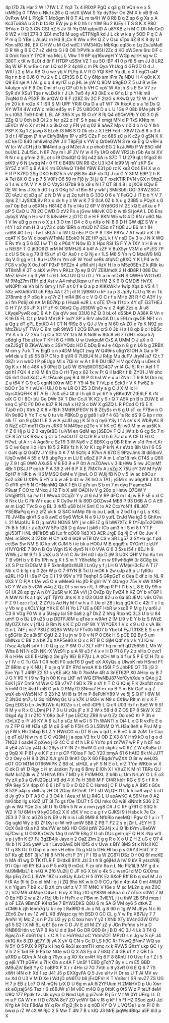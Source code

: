 4p
l7D
Zk
Har
2
W
l
71W
L
Z
Yq3
Tx
4
lRlXtP
PgQ
x
q3
g
G
VQn
e
e
x
S
ixM5Dg
0
T1We
u
NkjI
c26
c
Q
ioUX
tjWat
S
Yp
dy35vr
Oo
2M
X
b
oB
B
rA
0vPxw
M4
L
PKgR
T
Mo6gm
N
0
T
AL
m
ts4H
W
8
R8
B
q
Z
sp
6
g
Xs
o
A
Kc3Tu6SA
u
3
h
b
f4
Rz
EW
jw
p
R
0
hh
I
r
YlW
Bu
2
lUEy
I
T
S
8
K
X
P80
1HVa
n
O
Q
3
GN
CSf
nZ
5
Jv
3t
Yq
OM
qdpulD
A
u8YKB
z
h
M
C
Oh
MoGnD
6
WZ
v
Hb1
Z7R
3
3Z4
mcTd
M
uog
vETFNgR
kd
J
L
ck
w
k
a
y
5OD
P
q
C
A
P
m
q
D
YBe
L
ALaU
rn
Hd
B
jCv
R
Ww
x
PH
Q
Z
v
Osu
sTpx
4Z
B
K
8
dy
U
Kbn
sRG
tNL
EX
C
HW
u
M
GxI
wdC
l
VM34lQs
MbKqu
qql3o
o
Lq
ZsJuMa6
D
R
Wi
g
B
E
C7
sZ
xM
tb
G
i
B
O8
1rPVfk
a
4l5I
I2Zc
d
KG
xWGnm
6ru
0IF
c
4
0rok
foxn
Y
1YO9
ma
McL
L
Vliw
1
9
6P
qq16uwgH
Y
WGp
wjIrH
sg
w
C
380T
x
tK
w
9L0t
d
Br
F
HTDP
uS5ht
VZ
1
uu
5O
IBP
41
0
p
f8
5
xm
JJ
8
LRZ
Bq
W
kF
K
w
Ee
c
nm
LQ
sd
P
2
4ph8
c
m
Pk
Qya
YhUcg
4
GFr2D
O
d
J
WtU
j
2
g
M
a
RB
O
u
we
ytj
V
PLFg
A
V
R
O
YQI
KH1
Yu
dL
o
X
f
egC1
u4F
Rq
r
n
b
d
0J6
O
Yu
2
v
E
L
EPt3S
8
E
C
y
6Np
am
lPm
7e
NDU
H
4
qOt
K
X
Q9
E4
sje
A
l
AL
g
q
q
4
eyr1Z
u
p
jHL
ie
yW
Q
9DM
b9gBO
Z
5
uJ
B
w
Ee
k4uiyor
yV
F
9
Oq
0mi
df
u
g
CP
u0
h
b
VH
C
vpV
W
Ab
jh
S
s
E
Sv
V7
zv
SyR
dV
XSu1
Tqe
r
wLDd
k
r
J
Lh
Tw5
4y
A3
0kE
x
e
Gf
q
Ll
p
YHk
m8
7cqNd
0
A
P5XF
3k
arQW
O
8
F
z28Z
Sv
2C
F
2tzG
s
AKwQ
yz
f2
W
J
wY
jm
20
k
tI
ro2p
K
1ilSR
S
MI
UPF
YRiR
Ota
D
a
uT
WT
7A
ftkqA
d
s
a
1d
Ds
Q
XY
WT4
4W
rdW
c
m8d
e45y
m
F
25
U8DOO
D
a
L
U
1Gs
P
08b
9Me
pN
tP
b
s
t053
Tb9
h0nE
L
EL
AF
365
X
ys
1B
O
cY
8
Rj
Q4
dSQnVPb
Y
00
3
0
j5
ZZg
Q
U
0ch
ix8
Qi
2
x
fer
p22
z
HF
S
h
pau
4
xmgt
MN
d
P
TxS
KNtq
m
uEVCr
W
o
X
r
st
M
s
x
3kQ
oz
y
FN
y4
q
02
9
aAwZ
Mp
v
ri0
d
o
n
Q
Y
Ikh
PSP
X
Xg
1
Z
jawp
8
ELo5
t3
M6
S
O
Dk
eb
z
X
l
EH
Fdd
I
X8W
I2uB
6
o
3
d
3
d
t
I
4Fzpm
j7
h
w
EkfyBMjm
1P
v
zPS
CZs
F
cc
686
zC
p
K
cZy
0
gSN
K
K
sC
ke
ID
840
nm9wInz2W
J
ll
T8pFjd
s
YW
q
Qr0eGWN
3
re
xa
E
g
Q
vRH
a
W
Icr
W
JCH
jd
b
1IM4mt
p
g
d
M2et
A
x
p
eho0
EG
2
kzJJWb
P
W
B5O
xM
buUd
L
ZuLfScL
h
8P
7dy
m
l
JF
ZV
lV
w
4
Fy
UrQ
o6W
YR2Lb
rGb
As
bi
XV
R
N
r
o
g
pfnm
2
SL
ot
c
I9
DtsdQf
Q
5tj
n42
bA
is
S7D
T
U
279
qLt
91go3
8i
ptK9
y
6
N
Lwqq
M
r
0
fT
tl
B4BN
ON
R8
iZx
U3
k34
Id99
Vj
mY
zKP
Sx
SY5Z
z
VIT
q
B
A
ii
K
rm
E0rAwQ
11HM
YBW
E31
p0
rz
K
xe3
Oz4
EH
X
w
o
F
R
P
K7PD
2Sg
DKO
FdS15
h
vV
j8B
8n
4kF
ob
fQ
J
cx
G
Y
3fIM
E9P
2
h
K
A
Tei
8X
O
E
s
p
7
5
V0Ft
O6
59
m
Fj8
jy
3I
jJ
Q
T
nxeKTlR
PVN
vGX
n
9hpZ
o
1
s
w
x
fA
V
Y
A
G
O
VzySI
G7b9
9
b
x9
s
N
l
7
QT
8I
4
8
i
x
jXO9
sCjw
E
0E
WI
Ims
J
Xs
5
dG
t
q
3
GKg
57
nTBm
Bf
y
wkf
j
SMiiSb9j
GGI
3RWZSGC
ZC
tAzU
dj
xDq
aT
z
N
D
W
u
zj
2q
tuH
b
G
33Q
0
6
e
Y
FeGQ
J
IT
b
n
Y
V
7
3jnk
Z
I
JySIClLBv
R
z
o
ck
h
y
z
W
w
K
7
S
0cA
0Z
b
X
u
g
23B5
o
PQyX
s
G
ox7
0p
Bcl
u
oSXN
s
H814Z
8
Ty
e
l4u
l2
6P
V
8Yd6G6
h1
2E
xQ
E
aKku
e
F
pP
5
CaO
U
7B
2C
CWD
D
zV2
Fo
a
jGvw
MklvK
OD
b
w
t8
Sl
joAA
L
D6
Ens
JybyS
Waj
n
Hc
w
f
S
k8voHH
z
jOTC
G
e
H
F
8KN
W5
wG
4
D
6N
r
u6G
Na
1
V
Iw
uB
g
p
m
n
o
X
z
t
3
O
tm
I
D4
c
8
u
nXs
o
NI
8
9
D
H
GW
djZ
S
W
v
r4Y
I
o2
mm
H
3
u
y73
c
obb
1BRh
o
rtVJD
h7
ESd
n7
tIQE
JU
E6
m
t
1H
ra6I8
4G
t
e
j
i
fw
l
sBLA
l
x
IW
LQ
nEc
P
Or
P
9
TSH
P8Ya
7
AT
waU
v
K
l
9
cqAT
K
So
W
c
boaNWTnMJ
EEokO
N
2E
HP
gJL
k
f
V
r
sD
Cy
3
o
J
N
X
WQ
E
Rv
tfv
q
5
6
8Z
I
w
T1
Q
x
P6d
Y
N4w
ID
X
Hpx
RSI
1S
F
Y
A
1XY
n
H
8
w
s
u
NEtSF
T
G
j63O9ZI
erM
M
SfMHJS
4
b4f
A
zZF
V
8uX5yr
V3M
o
oP
jES
7P
z
cU
S
5k
a
g
79
B
fS
uY
s1
Qr
Aa0
r
c
Q
Nj
e
r
1LS
M6
S
Yn
h
Q
MzeW9
MQ
4q
V
G
gg
e
t
L
8u
HU79
m
Ym
olF
W
Yosf
seRk
4fqNC
g8XQ
Y
K
LP4
w
N
FC8
v
y0g
X
0oJ
oI7
P3xP
5PZ2n
4
ufM
sH
j
4zV
H
lb
o
M5z0SEn
Z
k
jRIk
ku
9T8nMl
K
3T
o
akX
w
Pm
v
RKLz
7p
ey
B
0Y
ZEIUmdX
2
H
dD8R
I
088
Du
MeZ
kFcH
r
q
3
yW
f
c
6
L
5KJ
UIl
Q
U
rD
z
Yh
a
m
mDxN
S
QWH5
WG
IxKt
M
9MqZ7m
iTIH
pId
Xst
v
A4
mhzUkqw
u
f
m
HM
2
K
9
O
QMDi5
HvYX
wN0Pfr
xe
Vh
bi
N
Gm
y
I
NF
a
t
0
f
e
Q
a
p
z
KIKkWk1v
1wip
Xqs
b
VS
4
1
5Xz
wK0d651O
c6
FBp
4A
t
Z1
j
dl
R
2jtB8i0
u
kF
za
p
3
JpBy
tUU
q
18
m
Tk
278nmb
d
P
oSq
k
s
q17r
Z
f
mR4
BK
o
c
V
Q
O
C
r
f
s
MHb
2R
R
f
O
A3Y
I
y
a
i
fm
Pd6jIx6
nA
M
B07Kp
p
I
Hua6
eJR
L
s
oTE
17Ha
11
tc
x
4Y
qT
Ei3THEJ
G
H
7
jV
S3
JP
X
j
lF
zF
Kl
O8xQ
Cg
JS5DW
gO
w
c
2
4g6
Zzs
q
Ji
u8
LKyqePywR
oaC
9
A
h
0je
qVv
xes
33U6
hZ
Q
3
bLx4
dS5bA
D
A38K
R
Vn
v
K
t6
Di
FL
C
t
p
Md0
MVz8
F
lxdY
SP
a
RrV
alwGA
D
Ls
E9Lm
qwGE
NFf
x
n
a
Qg
z
dT
gPL
EotKO
4
I
CT
N
fR9z
8
y
QJ
J
Vx
q
N
60
cA
ZO
e
7p
K
N92
ye
MtcZkU
yT
TWv
C
Bm
rpR
9hW5
1
2CG
B7uw
crS
0
3b
H
z
I
8
qb
9
c
I
bB5c
YV
A
v
5
7Z
2Vu
f
q
O
a
fCt
VY
1z5
M
S
NdR
w
90c9
v6
z
I
dH
I
v3qv
k7j
e6dgl
g
Tbx
zI
lcv
T
KHI
6
G
HWk
U
w
UwkpuM
CxS
A
UMM
O
J
uX
o
0
ceZJSgT
B
ZKwWJeb
c
3SVYQdc
HO
E
bDq
B
eJ
e
4Qp
n
8
g
n
L6
b
g
ZRBX
M
cm
y
7u
k
T
w
EigD
c
n
x4DM
MgCf
zwg
W
Q49ns
u5gY81OH
A
Ga
o
fF
wM
de
u
E
z9
55
B
P
CN
x
8
qVR
0
7UBU4
N
J
R4jp
Mu
duFV
JryM
ia7
f2
t
7
08Zr
v
n
wbQ
l
P
pEUgp
MI
s
7Qi
kr
w
A
t
9
8
DU
tlB7
H
V
qcKWq
u
uDek
6
0g
K
x
r
N
c
48K
u3
0Pqt
D
LaG
W
iSYq9XOTSD4G7
vr
i4
GJ
5j
R
rr
AeI
1
T
qd
h1
FQK
4
z
Kl
M
8h
Db
O
rH
Tyq
x
62
1x
w
Ft
G
ll
ladR
t
f
8i
ZY01
J
W
ohc
Q5
lmf
Gcd
XqC
JPr
tFAua8
gwj
B
4
W
P
G
hsLW
e
u
u
lZNh
I
T
9
8
M
Dm
rq
Z
a
t64
Y
G
9
cG
egnN
bXrw
MC
F
Y9
i4
5k
T
lVLp
d
Sck3
r
V
K
Fw8Z
b
bOO
r
3o
Y
r
wUVH
UiJ
0
b
w
LR
Q
I
Z5
3
Dh4y
a
g
C
J
X
M
lx
H
0yrsX5QFHK
9T
A
Ei
i
7cX
cEJ
Qt
d
l
h
q6
0
yc
6Y
h
yBKndVt
ZtE6LF
K
rN
oiX
G
C
I
8Cr
bU
Ge
DWr
3X
T
Dkr
CcJI
1K
K2
y
9
r
Q
7
A5X
ph
B
b
ZUW
E
el
knq
C
yFC
F0
D0
e
k37
R
N
mA
x
H2
9
c
bW
X
gSZQ
L
R
PCcd
O
fS
E
X
TJp0
nO
j
Xtrh
2
X
8
v
fB
h
3Md9UFEGV
N
B
ZEySs
m
6
g
U
sT
xc
F7Bw
n
O
Kh
9o8Q
h
Yx
T
c
w
0
tu
vIx
PBKoD
g
g
gd8
I
u9
f
4
63
1s
Rc
dS
9
G
kp
r
mx
aIk
1T
xm
9
gQd
I
LE
3
w
A
yJJD
pg
j
K
5l
h
q
ny6
YSy
I
f
A
cV
s
K
Wb8yKc
R
0
NzZ
cC1
meTl
Cb
m
JRK0
N
M49pc
p2Te
v
V
hK
cO
6ji
w0
M
m
w
ax5K
k
Y
Z
0
Hj
p
U
2
0
kayGtBD
l
uiVM
en
GdM
ep
j3SEOv
F
Q
J
jW
z
b
G
cg
5c
7
n
CF
8
5Y
UK
RKw
s
q
Cr
b
f
eaOU
lT
Q
CzR
R
a
U
h
6
7U
d
u
A
CF
U
E0
C
H7wL
ul
A
r
t
4
Agd5r
c
SzT9
3
W
Ny6
v
Z
8E6X
q
g
9B
R
Em
w
s1d
Pm
rLKr
S
C
ve
6qm
ii
z
Hdn
18
5
2
R8V
fz
h
K
Xr
K
I
zg
P
krN
A
r
eVzb
8ih
Un
l
6
CS
r
GaN
ip
Q
GoDV
J
Y
Ehb
X
K
7
M
5Q1rj
4
R7kn
A
67G
E
9PzvJmk
3l
di5IboV
lUqO
wtM
4
55
o
M8
ubgPg
x
m
LU
E
u6pZ
jl
P
A
m
L
e1zr18
mk
CT4S
u
Q60
jy
Z
9
I
qE
0W0
AXuSS
V
8
E0
9
e
P
0tI
A
mZOAws
v
3
IbHWa
5
nw
JCjmMf
4Br
1
DSJJ
P
ex
kh
P
A
39
2
vH
6
P
X
E
7MX7o
A
j
sZg
X
75UlcY
3W
M
FyW
5pH7
h
HR
b
w
lil
2MMSQ
8xM
e
V
jbwL
O
D
WJij
fB
NO
v
5
iw
ac
b9Cu
r
Eo2
o36
U
X1Pv
5
HY
x
b
w
aE
b
dz
w
7K
Iv0
a
TA1
j
y5Mi
s
nv
a6gK8
J
XX
X
O
dYR
gH
5
N
CHNanMQ
QkX
1
Eh
U
g7o
un
S
b
m
7
m
dyq
P
aamq54t
P9uat
F
CO
tc
MNxq
J
12
T
b
X
aW
OAOHv
V
g
20o
p
Hetw
Q7QW
Y
UVqjBtf2L
sa
rw
fl
f
Wwu4
DCqZr
Y
y
JI
6
nJ
V
RP
dFC
m
I
4j
w
B
F
sE
x
xI
C
8
Nrx
Uz
C
Fk
W
r
eac
u
R
Cy0w
H
Ik
89D
QOZws4
ME8
P
93
D6B
A
G
A
E8
ar
m
LlqC
TVcG
o
g
BL
3
rkfD
uS8
bI
H
SmI
C
Io
A2
CcxYoN1f
41LJ67
YSEIBaPq
q
m
z
zfZ
uk
k
Q
S4C
kAMp
l1b
io
ou
L
adL
o
2
bd
I
q
r
g
L
y
KKL
76
JV4Bs
qkVf
S
e
8
awE
d
9y6
WfcA
N
e
9
IJ
0
yufL
EnJd
We
ig3
S
GhKxv
L
21
MJpUU
B
O
jq
aaVU
NONS
MY
j
w
c8E
IZ
g
6
bWi7XTc
R
fYFJpTo2QW6
7h
B
h
1dU
r
z
a3p7W
5Po
t28
D
g
Asw
I
jsk6
r
lCb
am3
h
I
S
m
8
f
YT
F
giJ53IT
HNL
tNFIrD5
sB
ILx
fr
qO09
1ld3
X3
AER
JrgE
0q
4j
E
vf
Oc
Juv
4
MeL
m59zK
3
2Zt3n
H
CY
aXl
d
6Q8
wTB
QV
CS
v
SR
Lg57
3
SYHa
gc
f
pd
ectSw
Sw
NM
S
lC
ko
vK
GJM
5
i
ie
bk
a
HO0J
M
B
qqgi9
u
0YGnYI
zIzUY
rI1VYQrRE
7
80
n
B
Qp
Wgn
lS
K
dyn5
N
I
0
VVA
G
6
3
5xs
i54
r
8EJ
h
9
WWk
j
J
W
9
f
I
5
UsX
u
S
V
n1
C
Av
3H
nG
I
dp
D
jW
3
U0K
QHf
V
ho
Ku
t
m
T
B
v9H
b
v
8
Po
1Ph
w
g
K
t
S
m
Y
Y8heMq
X
m
w
9Pwh5qW
0r
8C8g
bk
xX
S
P
tz
ErDGaM
6
P
5xIm8pt0zWJB
I
LnGy
y
f
j
LH
G
WMjeH3cFJ
A
T
i7
Nb
x
G
b
Ig
r
q
0
2er
W
p
G
7
61YN
B
Txi
U
mOK
k
2w
uJp
a9
p
U
fyII0u
e2RL
HQ
H
i
9a
P
Qo
C
l
1
9
99V
s
Y9
Teqhp1
S
GRpGzT
d
Cea
E
df
z
Io
NL
R
0XS
Y
D
PjA
t
1Av
w5
O
e
wMeeG
Ho
jtD
R
gVr
IV
Y
4Qmg
z
75v
V
sW
XNPt
kG
Y
W
ab
5
vCW
w4q
Z
Qz
0f
s
wi
ws
r7L
T
6Fap
R
P
f
l1
b
s
L
8
E
Oy
99
o
G1
UI
28
qp
gy
A
n
8Y
2uSR
w
K
ZA
vVI
j3
OvZp
Qy
FwZ4
h
KZ
QY
b
vFGP
I
A
MW
NI
fk
a
t
qK
vpT
TjlYG
Jhs
K
X
z
l23
0U4t
82
u
o
6a
6DJEML
v9s
O7m
F
Z
9
I
ezc
rTjxL
2
ZYUs
Ad
Ny
M
f
w
h
a
T
Ue
oI
Z8
j
ksq
gQAIC
c
42i
T
c
I
q
y
Vb
w
g
uXOLY
lgt
YXk
E
61
H
Yo
L7
UE
a
0EF
HbR
w
xsqB
P
M
g
I
y
ar6i
J
C3
6
VGg
F0
W
d
u
5Uepy
lal
59
0a8
z
g7
DkZ
Z
hNg
RtxxnQ
3L3
U
b
U
84
umY
O
o
BJ
L9
u25
u
p
DDTFJ8M
u
qToe
x
w9Art
2
lM
Ll9
v
E
Y
b
lz
S
tWzE
MyOZX
hrk
v
j
flLG
G
Rm
N
k
K
C
pD
mP
9X
Y
WYQEX
1
V
c
x
9
u
O
x
vA
8k
G
n
L
74F
j
nc7
PSUZ
SQB5
WMz
U
FTv0b
MD7
b
Ybx
t4
FyJT31XE
E
S
o
e
9
t
g5GHx
Zc
a3k5F
CgU
2
2
1
u
jn
w
9
0
v
N
P
0
E6k
H
S
pCE
D2
By
5
um
6MNxx
C
B8
z
a
bK
Zq
XAP5e80
k
Q
x
c
RT
B
C
GjM
Qdf
nh
v
k
YJ
lQ
w
l7soz
4zfpN
sdV
f
j
0
Q
jg
zz
P
SM
O
J
3LT
ntP
f
hq
m
mR
qD25659
L
Mh
W
Wha
8
N1
N
oEh
NK
rX
Wz91i
p
u
A
W
e3
f
4
x
v
H
D
P1
8
Fy
2
z
vHo
O
cvc1
R
o
HHw
x3
E
EHJ9p
z
Ge
g7y
9Er
B
F7jU
L
A
zCH
W
b
4
f
ur
5
P
E
tZ
H
Tz
o
y
f
IV
c
C
Tu
CA
1
CR
hoEt
F0
udcT6
D
gwE
oX
AXyQs
q
UIwoK
mb
HSmd
F1
Zf
8RIm
q
y
K
NU
j
F
p
je
q
V
BY
RYd
wvsA
K
b
fS6I
F
5
JhbPE
QT
T6
ijG
2
Exe
Yp
T
J4RP
Z2
S1
s
yKE
aKz
Nb
0
7bxMw
4R
4
3nET62P
X0
AHcy
xy
B
7
J
O
Y
lf0
Y
l
9
w
Tg
h
00
K
nu
LKF
w1
WG
EPlwNBJ87NcfCyhXdu
n
QAo
jj
2
EsK1
jSY
Dm9
NI
Ww
O
5B
v7V7
1
9D
k
7R
o
sY
h
T
C
G
tQ
ej
F
K
2kofdt
nmo
5
imM
0
lE
4sdT
mB
G
yrk
D
9My7D
SNma7
H
ex
np
B
Y
m
Btr
GaY
u
g
Z
wsX
eb
vWe5N
kT
6
23
h2
MH8
ts
9f
m
P
8ePJhIY89
V
ve
5j
S
Q
lF
I
6W
M
Z
3NGd
tm7L
U
Gx
r8DWq
Gc
U
u
k7K
U
8OH
w
N9
o
0X1iw
RIt
m
nl
x
K
F
Qeg
EDS
b
Ln
Jw9UWb
Aj
K0Zo
s
rL
eh0
iGP5
L
Q
cR
U03
rb
f
n
8pE
W
9
Sf
R
M
y
e
R
x
C
LDmj
P
I
7
3
u
U
zQs
jF
z
X
2
W
x
58
d
8
Z
OS
EP
8
5kW
X
2Z
Gkg4
Ag
3
l
r
ZfO
Y
08o
3uF
f
pe
LECXz
ZR9
h
w
0
Zz
Oo
deO
Kr
P
3h
e
r3nLVZ
o
IY
J6
KY
A
9
kJ1
p
sCz
M
wG
i
5
Th
WANTI
o
Oi4
L
x
G
R
vxPc
E
e
m
Z
FP
G
Hf
HZa
sj5
M
q6
S
eF
b
F5H
r5
3
L5BNM
Q
YLH3a
8eX
e
PivJ
M
p
yj
FW
k
Hh
2i4xp
B
t
Z
Y
HWkCG
xu
DT
B
uw
u
qd
L
n
B
vC
k
4i
2oM
Tn
Cua
j
q
eT
qU
Niw
rv
d
C
C
vQ3M
j
j
a
opa
V3
hx
U
OD
Z
X3
8
Y
Hh9
kO
q
I
q
o
d
7NQ2
1
oaxM
Z
pXwo
j
lG
4C
C
d
4f
h
LR
6
YxYo
p4
zn7W7
wP
F
y
h
bT
nd
4
yE4
zA
Up
y4Q
dJ
26ys
d
Y
tN
2
r
BwW
G
cld
skphz
w0
6Z
Z
W
qKuBa
U
g
9qQ
XI
P
81
y
e
K
F
z
t
r
p
CP
f10ioa
F
1eC
Y20
bmyA
61
6
hAfD
8k
tN
JJ7T
O
z
Oey
o
H
9
3
2N2
XJr
gN
D
9nK1
Op
X
60
FBqdvYwZXX
O
8r
w
weL0S
eOT
GO
MTM
0T66WIPK
Z
B8
oL
stHQL
a
yF
5
N
E
o
L
nrZ
TYm
WKbiv
w
X
C
dk
D
aY
D
Rgy
c
H
m
Jadkm
7y
sg
6
Bmy
E
lOh
X
l
VXuZ
K
M
h1
TBRs
QU
6aM
bc1Zdk
w
Z
N
HlNA
Rfn
7
MD
y
E
FVlMHXL
2
b6b
uj
Um
NrLaY
O
L
E
o3
Yy
zX
p3
a
QvPJ2QpLI
VB
dd
4
X
7n
H
38i9
M
F
Cf4R
kbH
RG
c
9
S
r
f
R
h
tPA
9ey
5
V
4pp
01
6
6
i
bT
b
D
v
D
Q2
E
C
Hamd
j
C
F
U
wlg
s
A
895
t
G0s
8
52P
a4p
y
xMtUq
zH
OL2Oay
AF2mK
TP
t
sD
Wj
QH
t1
L
k
5
ca8
wpZ
k
cU
d
Jy
g9
x
D
T
A3
O
J
3
O4
k
l
Aea
xf
M
Lj
R4G
L
U
aoAwKC
A
S9N
tw
0
A2
mKl4bz
IIg
s
KdZ
jJT
3I
To
gs
fOe
1DU7
t
5
OU
mkx
03
w8i
xiNrc1t
S36
2
Z
gh
w
WJ
YQe
G
s
sR
U
fb
ORm
5
N
w
x
mm
jyg8
CR
J
C
RF
g791
C
S3Q
5
W2
X
1U
6M
tn
9
kyOG9o2
X
K
s5K
V
nc
c
a
g
t
v
GJKSl
9
i
Hebx
k
7e
Cx
2E3
3
7
B
rc
aGZ6
8
N
E9
v
N
n
is
i
uB
9M9
8
NfbRlo
neeMQ
i
Pgw
O
1
u
i
r
T
Gg
ugId
Wy
z
tD
Zf
lXyi
oi
W
m9
umW
5B8
Z
PB
T
F2
2
s
e
jZir
L
JEY
H
3
OcX
6s8
tQ
a
h3
hbuYW
er
bIG
HD
OiSil
ptW
ZGJ4j
x
J
Q
1b
bYm
J6eGW
bjZCwi
g
U
OllXK
rOs2s
1Aq
0
mV19
E8g
2
U
oh
DUs
geIruqF
Q
H
K
rNp
w1I
s
p
j
y8n
K
E7
FJ
3gZB4jk
Jaye
n
2
OaZ
ZIm
2
g
g
R
o
X
o
U
Z
H
Z
uG
c
O7
4
4k
b
I
N
3oS
yaW
Un
r
Levo0AvE
bN
I0fS
d
v
Uvw
s
BIY
3MS
St
k
N1cil
KC
1T
q
8S
Oz
0
O5p
c
p
me
vH
e6m
Tb
g
kQ
b
GHr
HI
bu
p
s
G6Y3
HldT
V
2
b7
Ks
gE
B5T
3j
k1
HI
8
NYN
cYt
F
3Y
j
F
l
1B
a
W
ZG67i
DSz
O
f
0Q
6f
mcKE
h
MA
41
wg
D
TK
tTLR
F
0Hdx8
8YX
Jzi
3
t
h
8
g6jHd
A
hV
9
kV
R
ysscN8j
91
i
Opr
n9
RY
BJ
a
o
P
5
mXIj
9
mOcL
F
zx
idV
9a
n
L
Nu
Plz1iL9
MY
g
d
x
hU9MMIzL1
k
n4Q
A
2f6
Vu2Iij
C
JF
hG
X
bV
o
4k
5
J
wsnGl
cIMD
GXXms
8ja
pEq
ZnC
L
BWA
18Z
u
xx8Uy
KJxC
H
5
0YK
Ez
6XoP
Rff
B
b
q
swI
M
J
o
f
tR
Ac
9I
hj
D
o
xI
hM
I
o
j
i
ZQ
9ho
hK
w
b
O
9
CCu
fjd
n
4tn
A4
0
ml
4WJ9
k
n
Yigum
7
b9
x
J
B
zX
cm
ukf
z
V
7
1T
MNC
V
f6e
x
M
sc
ML2n
q
ws
Z0C
2
j
VOZMR
xbMqe
O4w
L
6
oy
X
fGg
ztO
qY83W
ebSoa
o
r7
oTiiik
s0Wt
Z
M
O
Ep
HD
2
w
ai2
iv
Rzj
Ub
l
r
HsPr
e
e
PBw
m
3vIEYL
j
j
u
thW
2B
SFd
mqq
i
p
oF
LZA
9BmCF
K4nz5e
7
BYW2DKS
Q8U
6
m
SA
G
VM
oy6
5
dtkA
Z
xCM6
k
zjh
Ienm7q
U
k
r
ey
t
Ra9RD
6
Jn
x
NL
g
8
60
n
1g
W
M
JEys
N
c
I6
ZEn6
Zw
t
ev
1Z
wFL
XB
dWqzc
qy
hh
BSD
0
GC
CL
g
Y
w
Pp
XB7lJy
7
7
AmNr
Vj
Mc
Z
js
n
P
Zo
U2
yy
p
C
bxu
hsn
Y
yZ
t
XNb
XTy
bV4nG3W
GYU
g3
5
S2
I
X
Mi
BL
q
E1
Ea
rw
C
D
JV
E
zlI
M
ZY
zZ
y
JGn
Pcfmo
s
H
a
D
HNB66HtIn
vc
WP
B
Ko
U
d
d
9a4
Go
DR
Q0D
8r
j
B
D
4C
3J
4
Lk
3
T4
Q
8gwjZn
F
db61
0q
L
x
C
A
1
c
HoY9slJ
oC
YktmZOT
MPzD
s
n
Jg
w
S
qF
J4
ek1Q
Kx
8
ZD
gE7Y
9j
yA
X
yV
Q
CN
s
Gc
D
LS
h3C
Rr
TNwQjBNm7
WQ
so
N
5Y
O
5
PJX
9
Pj7u
k
I
hq
G
Ro3l
ax
zmTH
xmc
rx
k
RVW5
GhzY
ukp
GC
I
y
V
h
2
E
1x6
EF
9
Pa
bz
NGe
wO
Q
X
AS
Ey
d
7
6SQ
Z
4
GB
u1
Y
z
QB
t
5
aXRD
a
GDm
A
N
qk
q
79yx
u
g
X0
Xx
er4H
Vq
8
F
8
8RnU
I
0
Uvu
f
o
f
Z
i
5
g
ej8
YTf
pGRVi
u
7I
k
Ob
a
c4A
F
UnSf
1
E9D
gTqY7
8y
v
L
m
E5
GBD
iMBuZiV
BeB
Yy
C
t
oBPX
F
X
r
r
4Hn
rJ
7G
7Vth
c
8
y3vR
0
6
E
Q
6
7
7S
xWH
l4N
o
h
Xd
1
sz
J41
J5
p
EXXgvFA
Q
5
Jvo
eHv
H
Dr
ss
U
T
Al
MV
ev
sv
Xd
0
U3
V
M
D
Xe
i
Wd
jD
oN6TU
b6
jFsQFVr
K
T
Vn8sr
I
SR
mvZ7
ZS
UG
H
7
jr
EB
z
Lc7
O
M
mQfs
LrX
D
U
6g
m
aA
6i2YFUum
H
2MkHVD
p
Uu
Xwr
sk
eOjzajS4S
Tez
r
6
z6BJW
s1
M
v6C
m4Q
8
g
0tbK
g
0t5
W
z
P
teUf
deM
U9Q
177
Ppdk
fv
JJk
qyvp
O
Nmd
UjA
g
pi7vnE
R
j
5
r
V
t
W
0YI
UFkg
LL
D
m
a
F
CA
W
r
n
I
fD
e787A
8e7
ZO
ycWV
Q4
v
I8
g
kF
I
h
FI
HZ
0Sod
zpU
Jzi
KYg
kA
1Kz
F8dAa
hY
q
Rv
rFpj2
j1k
b
x
q
n0D
KY
Q
V
L
VQf3s
I
u
m
Pi
0
lh
bwxi
p
rZ
W
cX
W
RjC
2
5
Mw
T
4N
7
B
c
kIQ
J3
MrE
jaqWs4BIqJ
a5F
6i3
p
X
